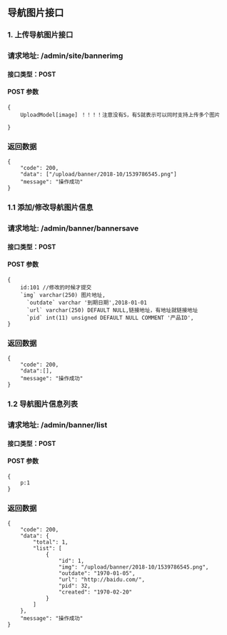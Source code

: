 ## 导航图片接口

### 1. 上传导航图片接口
### 请求地址: /admin/site/bannerimg

#### 接口类型：POST

#### POST 参数

```
{
    UploadModel[image] ！！！！注意没有S，有S就表示可以同时支持上传多个图片
  
}
```

### 返回数据

```
{
    "code": 200,
    "data": ["/upload/banner/2018-10/1539786545.png"]
    "message": "操作成功"
}
```
### 1.1 添加/修改导航图片信息
### 请求地址: /admin/banner/bannersave

#### 接口类型：POST

#### POST 参数

```
{
    id:101 //修改的时候才提交
    `img` varchar(250) 图片地址,
      `outdate` varchar '到期日期',2018-01-01
      `url` varchar(250) DEFAULT NULL,链接地址，有地址就链接地址
      `pid` int(11) unsigned DEFAULT NULL COMMENT '产品ID',
}
```

### 返回数据

```
{
    "code": 200,
    "data":[],
    "message": "操作成功"
}
```
### 1.2 导航图片信息列表
### 请求地址: /admin/banner/list

#### 接口类型：POST

#### POST 参数

```
{
    p:1
}
```

### 返回数据

```
{
    "code": 200,
    "data": {
        "total": 1,
        "list": [
            {
                "id": 1,
                "img": "/upload/banner/2018-10/1539786545.png",
                "outdate": "1970-01-05",
                "url": "http://baidu.com/",
                "pid": 32,
                "created": "1970-02-20"
            }
        ]
    },
    "message": "操作成功"
}
```

